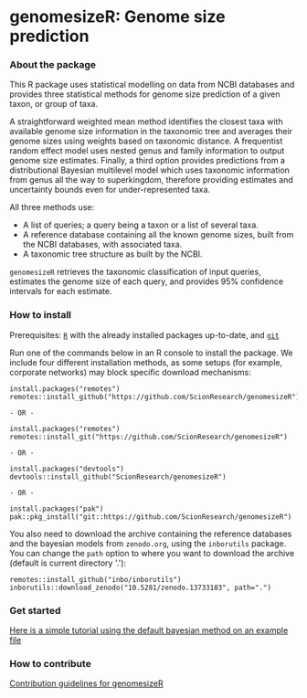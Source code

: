 # genomesizeR: Genome size prediction

### About the package

This R package uses statistical modelling on data from NCBI databases and provides three statistical methods for genome size prediction of a given taxon, or group of taxa. 

A straightforward weighted mean method identifies the closest taxa with available genome size information in the taxonomic tree and averages their genome sizes using weights based on taxonomic distance. A frequentist random effect model uses nested genus and family information to output genome size estimates. Finally, a third option provides predictions from a distributional Bayesian multilevel model which uses taxonomic information from genus all the way to superkingdom, therefore providing estimates and uncertainty bounds even for under-represented taxa.

All three methods use:

  - A list of queries; a query being a taxon or a list of several taxa.
  - A reference database containing all the known genome sizes, built from the NCBI databases, with associated taxa.
  - A taxonomic tree structure as built by the NCBI.

`genomesizeR` retrieves the taxonomic classification of input queries, estimates the genome size of each query, and provides 95% confidence intervals for each estimate.

### How to install

Prerequisites: [`R`](https://www.r-project.org/) with the already installed packages up-to-date, and [`git`](https://git-scm.com/downloads)

Run one of the commands below in an R console to install the package. We include four different installation methods, as some setups (for example, corporate networks) may block specific download mechanisms:

```
install.packages("remotes")
remotes::install_github("https://github.com/ScionResearch/genomesizeR")

- OR -

install.packages("remotes")
remotes::install_git("https://github.com/ScionResearch/genomesizeR")

- OR -

install.packages("devtools")
devtools::install_github("ScionResearch/genomesizeR")

- OR -

install.packages("pak")
pak::pkg_install("git::https://github.com/ScionResearch/genomesizeR")
```

You also need to download the archive containing the reference databases and the bayesian models from `zenodo.org`, using the `inborutils` package. You can change the `path` option to where you want to download the archive (default is current directory '.'):

```
remotes::install_github("inbo/inborutils")
inborutils::download_zenodo("10.5281/zenodo.13733183", path=".")
```

### Get started

[Here is a simple tutorial using the default bayesian method on an example file](https://scionresearch.github.io/genomesizeR/articles/getstarted.html)

### How to contribute 

[Contribution guidelines for genomesizeR](CONTRIBUTING.md)


